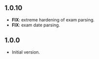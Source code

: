 ## 1.0.10

 - **FIX**: extreme hardening of exam parsing.
 - **FIX**: exam date parsing.

## 1.0.0

- Initial version.
